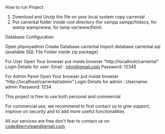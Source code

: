 How to run Project
1. Download and Unzip the file on your local system copy carrental .
2. Put carrental folder inside root directory (for xampp xampp/htdocs, for wamp wamp/www, for lamp var/www/html)

Database Configuration

Open phpmyadmin
Create Database carrental
Import database carrental.sql (available SQL File Folder inside zip package)

For User
Open Your browser put inside browser “http://localhost/carrental”
Login Details for user:
Email : john@gmail.com
Password: 12345

For Admin Panel
Open Your browser put inside browser “http://localhost/carrental/admin”
Login Details for admin :
Username: admin
Password: 1234

This project is free to use both personal and commercial

For commercial use, we recommend to first contact us to give support, improve on security and to add more useful functionalities

All our services are free don't fear to contact us on code4berryteam@gmail.com
